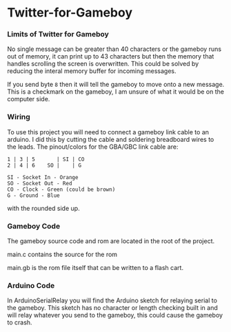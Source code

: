 # Twitter-for-Gameboy

### Limits of Twitter for Gameboy

No single message can be greater than 40 characters or the gameboy runs out of memory, it can print up to 43 characters but then the memory that handles scrolling the screen is overwritten. This could be solved by reducing the interal memory buffer for incoming messages.

If you send byte `8` then it will tell the gameboy to move onto a new message. This is a checkmark on the gameboy, I am unsure of what it would be on the computer side.

### Wiring

To use this project you will need to connect a gameboy link cable to an arduino. I did this by cutting the cable and soldering breadboard wires to the leads. The pinout/colors for the GBA/GBC link cable are:
```
1 | 3 | 5       | SI | CO 
2 | 4 | 6    SO |    | G

SI - Socket In - Orange
SO - Socket Out - Red
CO - Clock - Green (could be brown)
G - Ground - Blue
```
with the rounded side up.
 
### Gameboy Code

The gameboy source code and rom are located in the root of the project.

main.c contains the source for the rom

main.gb is the rom file itself that can be written to a flash cart.

### Arduino Code

In ArduinoSerialRelay you will find the Arduino sketch for relaying serial to the gameboy. This sketch has no character or length checking built in and will relay whatever you send to the gameboy, this could cause the gameboy to crash.
